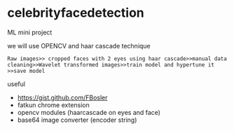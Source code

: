 # celebrityfacedetection
ML mini  project

we will use OPENCV  and haar cascade technique


`Raw images>> cropped faces with 2 eyes using haar cascade>>manual data cleaning>>Wavelet transformed images>>train model and hypertune it >>save model`

useful
* https://gist.github.com/FBosler
* fatkun chrome extension
* opencv modules (haarcascade on eyes and face)
* base64 image converter (encoder string)
